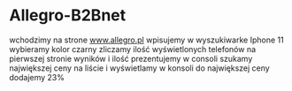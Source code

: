 # Allegro-B2Bnet

wchodzimy na strone www.allegro.pl
wpisujemy w wyszukiwarke Iphone 11
wybieramy kolor czarny
zliczamy ilość wyświetlonych telefonów na pierwszej stronie wyników i ilość prezentujemy w consoli
szukamy największej ceny na liście i wyświetlamy w konsoli
do największej ceny dodajemy 23%
